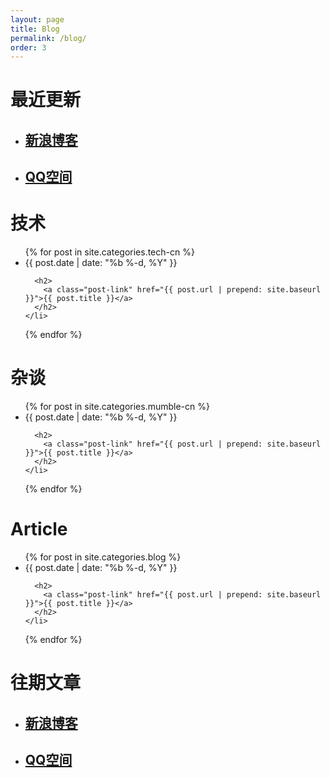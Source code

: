 ```yaml
---
layout: page
title: Blog
permalink: /blog/
order: 3
---
```


<h1 class="page-heading">最近更新</h1>

<ul class="post-list">
  <li>
    <h2><a class="post-link" href="http://www.jianshu.com">新浪博客</a></h2>
  </li>
  <li>
    <h2><a class="post-link" href="https://www.cnblogs.com">QQ空间</a></h2>
  </li>
</ul>

<h1 class="page-heading">技术</h1>

<ul class="post-list">
  {% for post in site.categories.tech-cn %}
    <li>
      <span class="post-meta">{{ post.date | date: "%b %-d, %Y" }}</span>

      <h2>
        <a class="post-link" href="{{ post.url | prepend: site.baseurl }}">{{ post.title }}</a>
      </h2>
    </li>
  {% endfor %}
</ul>

<h1 class="page-heading">杂谈</h1>

<ul class="post-list">
  {% for post in site.categories.mumble-cn %}
    <li>
      <span class="post-meta">{{ post.date | date: "%b %-d, %Y" }}</span>

      <h2>
        <a class="post-link" href="{{ post.url | prepend: site.baseurl }}">{{ post.title }}</a>
      </h2>
    </li>
  {% endfor %}
</ul>

<h1 class="page-heading">Article</h1>

<ul class="post-list">
  {% for post in site.categories.blog %}
    <li>
      <span class="post-meta">{{ post.date | date: "%b %-d, %Y" }}</span>

      <h2>
        <a class="post-link" href="{{ post.url | prepend: site.baseurl }}">{{ post.title }}</a>
      </h2>
    </li>
  {% endfor %}
</ul>

<h1 class="page-heading">往期文章</h1>

<ul class="post-list">
  <li>
    <h2><a class="post-link" href="www.jianshu.com">新浪博客</a></h2>
  </li>
  <li>
    <h2><a class="post-link" href="www.jianshu.com">QQ空间</a></h2>
  </li>
</ul>

<!-- <p class="rss-subscribe">subscribe <a href="{{ "/feed.xml" | prepend: site.baseurl }}">via RSS</a></p> -->

